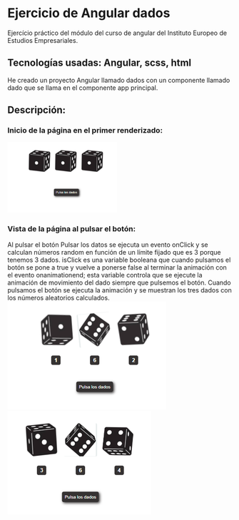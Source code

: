 # Ejercicio de Angular dados
Ejercício práctico del módulo del curso de angular del Instituto Europeo de Estudios Empresariales.
## Tecnologías usadas: Angular, scss, html
He creado un proyecto Angular llamado dados con un componente llamado dado que se llama en el componente app principal.
## Descripción: 
### Inicio de la página en el primer renderizado: 
![Alt text](image-2.png)
### Vista de la página al pulsar el botón:
Al pulsar el botón Pulsar los datos se ejecuta un evento onClick y se calculan números random en función de un límite fijado que es 3 porque tenemos 3 dados. isClick es una variable booleana que cuando pulsamos el botón se pone a true y vuelve a ponerse false al terminar la animación con el evento onanimationend; esta variable controla que se ejecute la animación de movimiento del dado siempre que pulsemos el botón.
Cuando pulsamos el botón se ejecuta la animación y se muestran los tres dados con los números aleatorios calculados.
![Alt text](image.png)
![Alt text](image-1.png)


